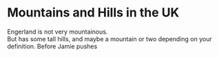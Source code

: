 Mountains and Hills in the UK   
===================   
Engerland is not very mountainous.   
But has some tall hills, and maybe a
mountain or two depending on your definition.
Before Jamie pushes